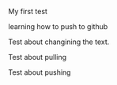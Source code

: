 My first test

learning how to push to github

Test about changining the text.

Test about pulling

Test about pushing